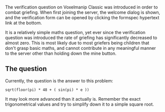 The verification question on Voxelmanip Classic was introduced in order to combat griefing. When first joining the server, the welcome dialog is shown, and the verification form can be opened by clicking the formspec hypertext link at the bottom.

It is a relatively simple maths question, yet ever since the verification question was introduced the rate of griefing has significantly decreased to almost zero. This is most likely due to most griefers being children that don't grasp basic maths, and cannot contribute in any meaningful manner to the server other than holding down the mine button.

## The question
Currently, the question is the answer to this problem:

	sqrt(floor(pi) * 48 + ( sin(pi) * e ))

It may look more advanced than it actually is. Remember the exact trigonometrical values and try to simplify down it to a simple square root.
